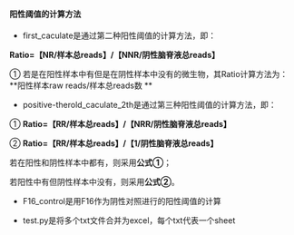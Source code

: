#### 阳性阈值的计算方法

- first_caculate是通过第二种阳性阈值的计算方法，即：

**Ratio=【NR/样本总reads】/【NNR/阴性脑脊液总reads】**

① 若是在阳性样本中有但是在阴性样本中没有的微生物，其Ratio计算方法为：**阳性样本raw reads/样本总reads数  **

- positive-therold_caculate_2th是通过第三种阳性阈值的计算方法，即：

① **Ratio=【RR/样本总reads】/【NRR/阴性脑脊液总reads】**

② **Ratio=【RR/样本总reads】/【1/阴性脑脊液总reads】**

若在阳性和阴性样本中都有，则采用**公式①**；

若阳性中有但阴性样本中没有，则采用**公式②**。

- F16_control是用F16作为阴性对照进行的阳性阈值的计算

- test.py是将多个txt文件合并为excel，每个txt代表一个sheet